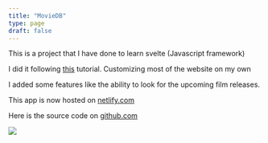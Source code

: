 ```yaml
---
title: "MovieDB"
type: page
draft: false
---
```


This is a project that I have done to learn svelte (Javascript framework)

I did it following [this](https://www.youtube.com/watch?v=ydR_M0fw9Xc) tutorial. Customizing most of the website on my own

I added some features like the ability to look for the upcoming film releases.

This app is now hosted on [netlify.com](https://corrado-moviedb.netlify.com/)

Here is the source code on [github.com](https://github.com/Sangresz/MovieDB-svelte)

![](/img/Snap.png)